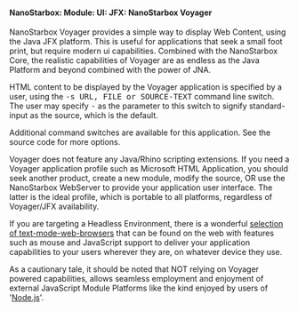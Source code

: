 #### NanoStarbox: Module: UI: JFX: NanoStarbox Voyager

NanoStarbox Voyager provides a simple way to display Web Content,
using the Java JFX platform. This is useful for applications that seek
a small foot print, but require modern ui capabilities. Combined with
the NanoStarbox Core, the realistic capabilities of Voyager are as endless as the
Java Platform and beyond combined with the power of JNA.

HTML content to be displayed by the Voyager application is specified by
a user, using the <tt>-s URL, FILE or SOURCE-TEXT</tt> command line
switch. The user may specify <tt>-</tt> as the parameter to this switch to
signify standard-input as the source, which is the default.

Additional command switches are available for this application.
See the source code for more options.

Voyager does not feature any Java/Rhino scripting extensions. If you need a Voyager
application profile such as Microsoft HTML Application, you should seek
another product, create a new module, modify the source, OR use the 
NanoStarbox WebServer to provide your application user interface. The 
latter is the ideal profile, which is portable to all platforms,
regardless of Voyager/JFX availability.

If you are targeting a Headless Environment, there is a wonderful
[selection of text-mode-web-browsers](https://en.wikipedia.org/wiki/Text-based_web_browser)
that can be found on the web with features such as mouse and JavaScript support
to deliver your application capabilities to your users wherever they are,
on whatever device they use.

As a cautionary tale, it should be noted that NOT relying on Voyager
powered capabilities, allows seamless employment and enjoyment of external
JavaScript Module Platforms like the kind enjoyed by users of
'[Node.js](https://nodejs.org/en/about/)'.
